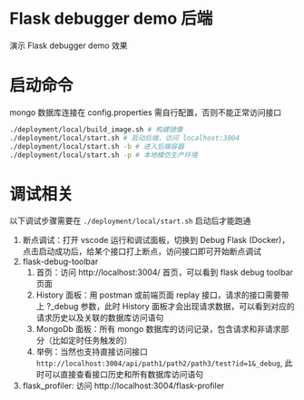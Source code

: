 # Flask debugger demo 后端

演示 Flask debugger demo 效果

# 启动命令

mongo 数据库连接在 config.properties 需自行配置，否则不能正常访问接口

```bash
./deployment/local/build_image.sh # 构建镜像
./deployment/local/start.sh # 启动后端，访问 localhost:3004
./deployment/local/start.sh -b # 进入后端容器
./deployment/local/start.sh -p # 本地模仿生产环境
```

# 调试相关

以下调试步骤需要在 `./deployment/local/start.sh` 启动后才能跑通

1. 断点调试：打开 vscode 运行和调试面板，切换到 Debug Flask (Docker)，点击启动成功后，给某个接口打上断点，访问接口即可开始断点调试
2. flask-debug-toolbar
   1. 首页：访问 http://localhost:3004/ 首页，可以看到 flask debug toolbar 页面
   2. History 面板：用 postman 或前端页面 replay 接口，请求的接口需要带上 ?\_debug 参数，此时 History 面板才会出现请求数据，可以看到对应的请求历史以及关联的数据库访问语句
   3. MongoDb 面板：所有 mongo 数据库的访问记录，包含请求和非请求部分（比如定时任务触发的）
   4. 举例：当然也支持直接访问接口 `http://localhost:3004/api/path1/path2/path3/test?id=1&_debug`, 此时可以直接查看接口历史和所有数据库访问语句
3. flask_profiler: 访问 http://localhost:3004/flask-profiler
